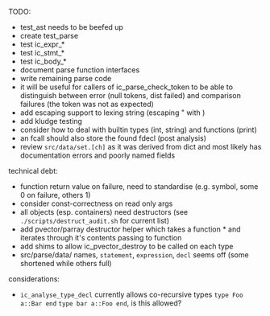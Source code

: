TODO:

* test_ast needs to be beefed up
* create test_parse
* test ic_expr_*
* test ic_stmt_*
* test ic_body_*
* document parse function interfaces
* write remaining parse code
* it will be useful for callers of ic_parse_check_token to be able to distinguish between error (null tokens, dist failed) and comparison failures (the token was not as expected)
* add escaping support to lexing string (escaping " with \)
* add kludge testing
* consider how to deal with builtin types (int, string) and functions (print)
* an fcall should also store the found fdecl (post analysis)
* review `src/data/set.[ch]` as it was derived from dict and most likely has documentation errors and poorly named fields


technical debt:

* function return value on failure, need to standardise (e.g. symbol, some 0 on failure, others 1)
* consider const-correctness on read only args
* all objects (esp. containers) need destructors (see `./scripts/destruct_audit.sh` for current list)
* add pvector/parray destructor helper which takes a function * and iterates through it's contents passing to function
* add shims to allow ic_pvector_destroy to be called on each type
* src/parse/data/ names, `statement`, `expression`, `decl` seems off (some shortened while others full)


considerations:

* `ic_analyse_type_decl` currently allows co-recursive types `type Foo a::Bar end` `type bar a::Foo end`, is this allowed?


